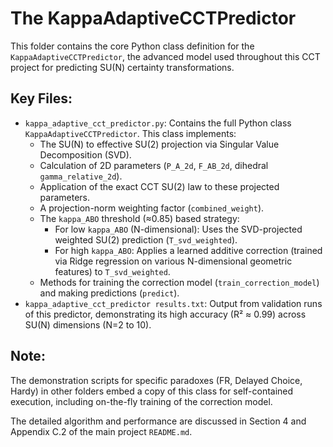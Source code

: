 # The KappaAdaptiveCCTPredictor

This folder contains the core Python class definition for the `KappaAdaptiveCCTPredictor`, the advanced model used throughout this CCT project for predicting SU(N) certainty transformations.

## Key Files:

*   `kappa_adaptive_cct_predictor.py`: Contains the full Python class `KappaAdaptiveCCTPredictor`. This class implements:
    *   The SU(N) to effective SU(2) projection via Singular Value Decomposition (SVD).
    *   Calculation of 2D parameters (`P_A_2d`, `F_AB_2d`, dihedral `gamma_relative_2d`).
    *   Application of the exact CCT SU(2) law to these projected parameters.
    *   A projection-norm weighting factor (`combined_weight`).
    *   The `kappa_ABO` threshold (≈0.85) based strategy:
        *   For low `kappa_ABO` (N-dimensional): Uses the SVD-projected weighted SU(2) prediction (`T_svd_weighted`).
        *   For high `kappa_ABO`: Applies a learned additive correction (trained via Ridge regression on various N-dimensional geometric features) to `T_svd_weighted`.
    *   Methods for training the correction model (`train_correction_model`) and making predictions (`predict`).
*   `kappa_adaptive_cct_predictor results.txt`: Output from validation runs of this predictor, demonstrating its high accuracy (R² ≈ 0.99) across SU(N) dimensions (N=2 to 10).

## Note:
The demonstration scripts for specific paradoxes (FR, Delayed Choice, Hardy) in other folders embed a copy of this class for self-contained execution, including on-the-fly training of the correction model.

The detailed algorithm and performance are discussed in Section 4 and Appendix C.2 of the main project `README.md`.
